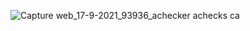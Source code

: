 
![Capture web_17-9-2021_93936_achecker achecks ca](https://user-images.githubusercontent.com/74776897/133744038-6ef7d08b-fb0e-41a3-a9b5-5b51f13fc37e.jpeg)
